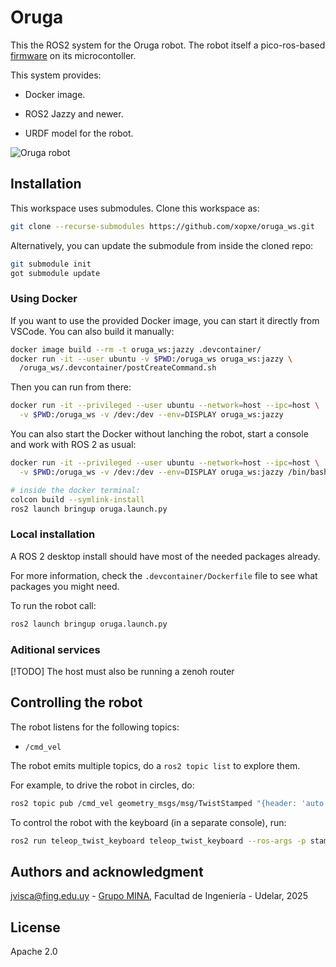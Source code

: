 
# Oruga

This the ROS2 system for the Oruga robot. The robot itself a pico-ros-based [firmware](https://github.com/xopxe/pico-oruga-platformio-espidf) on its microcontoller.

This system provides:

* Docker image.

* ROS2 Jazzy and newer.

* URDF model for the robot.

![Oruga robot](https://github.com/xopxe/pico-oruga-platformio-espidf/blob/main/docs/oruga.jpg?raw=true)


## Installation

This workspace uses submodules. Clone this workspace as:

```sh
git clone --recurse-submodules https://github.com/xopxe/oruga_ws.git
```

Alternatively, you can update the submodule from inside the cloned repo:

```sh
git submodule init
got submodule update
```

### Using Docker

If you want to use the provided Docker image, you can start it directly from VSCode. You can also build it manually:

```sh
docker image build --rm -t oruga_ws:jazzy .devcontainer/
docker run -it --user ubuntu -v $PWD:/oruga_ws oruga_ws:jazzy \
  /oruga_ws/.devcontainer/postCreateCommand.sh
```

Then you can run from there:

```sh
docker run -it --privileged --user ubuntu --network=host --ipc=host \
  -v $PWD:/oruga_ws -v /dev:/dev --env=DISPLAY oruga_ws:jazzy
```

You can also start the Docker without lanching the robot, start a console and work with ROS 2 as usual:

```sh
docker run -it --privileged --user ubuntu --network=host --ipc=host \
  -v $PWD:/oruga_ws -v /dev:/dev --env=DISPLAY oruga_ws:jazzy /bin/bash

# inside the docker terminal:
colcon build --symlink-install
ros2 launch bringup oruga.launch.py
```

### Local installation

A ROS 2 desktop  install should have most of the needed packages already.

For more information, check the `.devcontainer/Dockerfile` file to see what packages you might need. 

To run the robot call:

```sh
ros2 launch bringup oruga.launch.py
```

### Aditional services

[!TODO]
The host must also be running a zenoh router

## Controlling the robot

The robot listens for the following topics:

* `/cmd_vel`

The robot emits multiple topics, do a `ros2 topic list` to explore them.

For example, to drive the robot in circles, do:

```sh
ros2 topic pub /cmd_vel geometry_msgs/msg/TwistStamped "{header: 'auto', twist: {linear: {x: 0.1, y: 0.0, z: 0.0}, angular: {x: 0.0, y: 0.0, z: 0.1}}}"
```

To control the robot with the keyboard (in a separate console), run:

```sh
ros2 run teleop_twist_keyboard teleop_twist_keyboard --ros-args -p stamped:=true
```

## Authors and acknowledgment

<jvisca@fing.edu.uy> - [Grupo MINA](https://www.fing.edu.uy/inco/grupos/mina/), Facultad de Ingeniería - Udelar, 2025

## License

Apache 2.0
